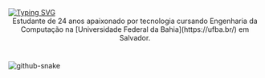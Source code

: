 <div>
  <a href="https://git.io/typing-svg"><img src="https://readme-typing-svg.demolab.com?font=Roboto+Mono&weight=500&size=35&duration=4000&pause=1000&color=FCD914&vCenter=true&width=435&lines=Ol%C3%A1%2C+mundo!;Sou+o+David." alt="Typing SVG" /></a>
</div>

<div align="center">
  Estudante de 24 anos apaixonado por tecnologia cursando Engenharia da Computação na [Universidade Federal da Bahia](https://ufba.br/) em Salvador.
</div>

#

<picture align="center">
  <source media="(prefers-color-scheme: dark)" srcset="https://raw.githubusercontent.com/DavidOSilva/DavidOSilva/output/github-contribution-grid-snake-dark.svg" />
  <source media="(prefers-color-scheme: light)" srcset="https://raw.githubusercontent.com/DavidOSilva/DavidOSilva/output/github-contribution-grid-snake.svg" />
  <img align="center" alt="github-snake" src="github-snake.svg" />
</picture>

<!--
**DavidOSilva/DavidOSilva** is a ✨ _special_ ✨ repository because its `README.md` (this file) appears on your GitHub profile.

Here are some ideas to get you started:

- 🔭 I’m currently working on ...
- 🌱 I’m currently learning ...
- 👯 I’m looking to collaborate on ...
- 🤔 I’m looking for help with ...
- 💬 Ask me about ...
- 📫 How to reach me: ...
- 😄 Pronouns: ...
- ⚡ Fun fact: ...
-->

